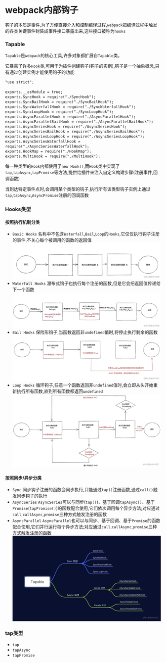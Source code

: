 <h1>webpack内部钩子</h1>

钩子的本质是事件,为了方便直接介入和控制编译过程,`webpack`把编译过程中触发的各类关键事件封装成事件接口暴露出来,这些接口被称为`hooks`

### Tapable
`Tapable`是`webpack`的核心工具,许多对象都扩展自`Tapable`类。

它暴露了许多`Hook`类,可用于为插件创建钩子(钩子的实例),钩子是一个抽象概念,只有通过创建实例才能使用钩子的功能

```javascript{4-13} title="index.js"
"use strict";

exports.__esModule = true;
exports.SyncHook = require("./SyncHook");
exports.SyncBailHook = require("./SyncBailHook");
exports.SyncWaterfallHook = require("./SyncWaterfallHook");
exports.SyncLoopHook = require("./SyncLoopHook");
exports.AsyncParallelHook = require("./AsyncParallelHook");
exports.AsyncParallelBailHook = require("./AsyncParallelBailHook");
exports.AsyncSeriesHook = require("./AsyncSeriesHook");
exports.AsyncSeriesBailHook = require("./AsyncSeriesBailHook");
exports.AsyncSeriesLoopHook = require("./AsyncSeriesLoopHook");
exports.AsyncSeriesWaterfallHook = require("./AsyncSeriesWaterfallHook");
exports.HookMap = require("./HookMap");
exports.MultiHook = require("./MultiHook");
```

每一种类型的`Hook`内都使用了`new Hook()`,而`Hook`类中实现了`tap`,`tapAsync`,`tapPromise`等方法,提供给插件来注入自定义构建步骤(注册事件,回调函数)

当到达特定事件点时,会调用某个类型的钩子,执行所有该类型钩子实例上通过`tap`,`tapAsync`,`AsyncPromise`注册的回调函数

### Hooks类型
#### 按照执行机制分类
* `Basic Hooks`
    名称中不包含`Waterfall`,`Bail`,`Loop`的`Hooks`,它仅仅执行钩子注册的事件,不关心每个被调用的函数的返回值
    ![1727167514997](image/1727167514997.png)
* `Waterfall Hooks`
    瀑布式钩子也执行每个注册的函数,但是它会把返回值传递给下一个函数
    ![1727167810151](image/1727167810151.png)
* `Bail Hooks`
    保险形钩子,当函数返回非`undefined`值时,将停止执行剩余的函数
    ![1727168017090](image/1727168017090.png)
* `Loop Hooks`
    循环钩子,任意一个函数返回非`undefined`值时,会立即从头开始重新执行所有函数,直到所有函数都返回`undefined`
    ![1727168201422](image/1727168201422.png)
#### 按照同步/异步分类
* `Sync`
    同步钩子注册的函数会同步执行,只能通过`tap()`注册函数,通过`call()`触发同步钩子的执行
* `AsyncSeries`
    `AsyncSeries`可以与同步(`tap()`)、基于回调`tapAsync()`、基于`Promise`(`tapPromise()`)的函数配合使用,它们依次调用每个异步方法;对应通过`call`,`callAsync`,`promise`三种方式触发注册的函数
* `AsyncParallel`
    `AsyncParallel`也可以与同步、基于回调、基于`Promise`的函数配合使用,它们并行运行每个异步方法;对应通过`call`,`callAsync`,`promise`三种方式触发注册的函数
![1727168790163](image/1727168790163.png)

### tap类型
* `tap`
* `tapAsync`
* `tapPromise`
